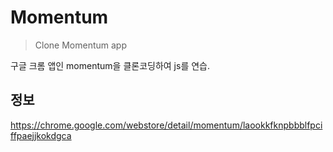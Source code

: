 # Momentum

> Clone Momentum app

구글 크롬 앱인 momentum을 클론코딩하여 js를 연습.

## 정보

https://chrome.google.com/webstore/detail/momentum/laookkfknpbbblfpciffpaejjkokdgca
